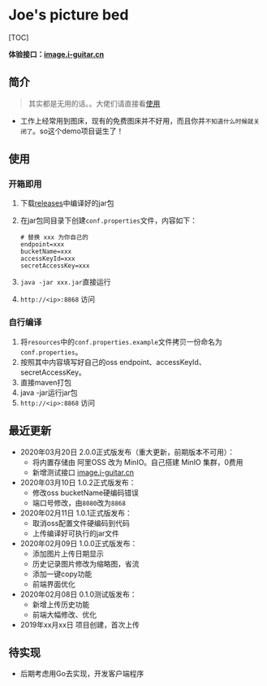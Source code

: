 # Joe's picture bed

[TOC]


**体验接口：[image.i-guitar.cn](http://image.i-guitar.cn)**

## 简介
> 其实都是无用的话。。大佬们请直接看[使用](#使用)


* 工作上经常用到图床，现有的免费图床并不好用，而且你并`不知道什么时候就关闭了`。so这个demo项目诞生了！



## 使用

### 开箱即用

1. 下载[releases](https://github.com/I-Guitar/Picbur/releases)中编译好的jar包

2. 在jar包同目录下创建`conf.properties`文件，内容如下：

   ```properties
   # 替换 xxx 为你自己的
   endpoint=xxx
   bucketName=xxx
   accessKeyId=xxx
   secretAccessKey=xxx
   ```

3. `java -jar xxx.jar`直接运行

4. `http://<ip>:8868` 访问



### 自行编译

1. 将`resources`中的`conf.properties.example`文件拷贝一份命名为`conf.properties`。
2. 按照其中内容填写好自己的oss endpoint、accessKeyId、secretAccessKey。
3. 直接maven打包
4. java -jar运行jar包
5. `http://<ip>:8868` 访问



## 最近更新
* 2020年03月20日  2.0.0正式版发布（重大更新，前期版本不可用）：
  * 将内置存储由 阿里OSS 改为 MinIO。自己搭建 MinIO 集群，0费用
  * 新增测试接口 [image.i-guitar.cn](http://image.i-guitar.cn)
* 2020年03月10日  1.0.2正式版发布：
  * 修改oss bucketName硬编码错误
  * 端口号修改，由`8080`改为`8868`
* 2020年02月11日  1.0.1正式版发布：
  * 取消oss配置文件硬编码到代码
  * 上传编译好可执行的jar文件
* 2020年02月09日  1.0.0正式版发布：
  * 添加图片上传日期显示
  * 历史记录图片修改为缩略图，省流
  * 添加一键copy功能
  * 前端界面优化
* 2020年02月08日  0.1.0测试版发布：
  * 新增上传历史功能
  * 前端大幅修改、优化
* 2019年xx月xx日 项目创建，首次上传



## 待实现

* 后期考虑用Go去实现，开发客户端程序

